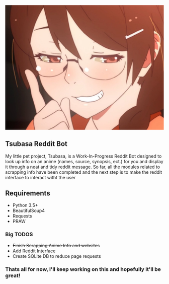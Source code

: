 <div align="center"><img src="Images/tsubasa-smug.jpg"</img></div>

## Tsubasa Reddit Bot

My little pet project, Tsubasa, is a Work-In-Progress Reddit Bot designed to look up info on an anime (names, source,
synopsis, ect.) for you and display it through a neat and tidy reddit message. So far, all the modules related to scrapping
info have been completed and the next step is to make the reddit interface to interact witht the user

## Requirements

* Python 3.5+
* BeautifulSoup4
* Requests
* PRAW 

### Big TODOS

* ~~Finish Scrapping Anime Info and websites~~
* Add Reddit Interface
* Create SQLite DB to reduce page requests

### Thats all for now, I'll keep working on this and hopefully it'll be great!